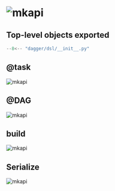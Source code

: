 # ![mkapi](dagger.dsl)

## Top-level objects exported

```python
--8<-- "dagger/dsl/__init__.py"
```


## @task

![mkapi](dagger.dsl.task)


## @DAG

![mkapi](dagger.dsl.DAG)


## build

![mkapi](dagger.dsl.build)


## Serialize

![mkapi](dagger.dsl.Serialize)

